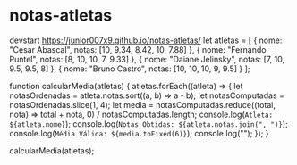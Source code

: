 # notas-atletas
devstart
https://junior007x9.github.io/notas-atletas/
let atletas = [
  {
    nome: "Cesar Abascal",
    notas: [10, 9.34, 8.42, 10, 7.88]
  },
  {
    nome: "Fernando Puntel",
    notas:  [8, 10, 10, 7, 9.33]
  },
  {
    nome: "Daiane Jelinsky",
    notas: [7, 10, 9.5, 9.5, 8]
  },
  {
    nome: "Bruno Castro",
    notas: [10, 10, 10, 9, 9.5]
  }
];

function calcularMedia(atletas) {
  atletas.forEach((atleta) => {
    let notasOrdenadas = atleta.notas.sort((a, b) => a - b);
    let notasComputadas = notasOrdenadas.slice(1, 4);
    let media = notasComputadas.reduce((total, nota) => total + nota, 0) / notasComputadas.length;
    console.log(`Atleta: ${atleta.nome}`);
    console.log(`Notas Obtidas: ${atleta.notas.join(", ")}`);
    console.log(`Média Válida: ${media.toFixed(6)}`);
    console.log("");
  });
}

calcularMedia(atletas);

